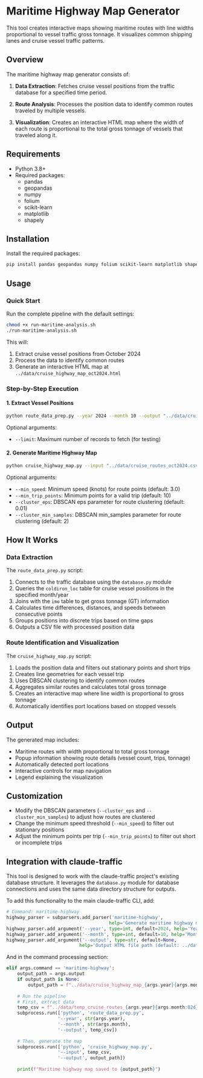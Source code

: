 # Maritime Highway Map Generator

This tool creates interactive maps showing maritime routes with line widths proportional to vessel traffic gross tonnage. It visualizes common shipping lanes and cruise vessel traffic patterns.

## Overview

The maritime highway map generator consists of:

1. **Data Extraction**: Fetches cruise vessel positions from the traffic database for a specified time period.

2. **Route Analysis**: Processes the position data to identify common routes traveled by multiple vessels.

3. **Visualization**: Creates an interactive HTML map where the width of each route is proportional to the total gross tonnage of vessels that traveled along it.

## Requirements

- Python 3.8+
- Required packages:
  - pandas
  - geopandas
  - numpy
  - folium
  - scikit-learn
  - matplotlib
  - shapely

## Installation

Install the required packages:

```bash
pip install pandas geopandas numpy folium scikit-learn matplotlib shapely
```

## Usage

### Quick Start

Run the complete pipeline with the default settings:

```bash
chmod +x run-maritime-analysis.sh
./run-maritime-analysis.sh
```

This will:
1. Extract cruise vessel positions from October 2024
2. Process the data to identify common routes
3. Generate an interactive HTML map at `../data/cruise_highway_map_oct2024.html`

### Step-by-Step Execution

#### 1. Extract Vessel Positions

```bash
python route_data_prep.py --year 2024 --month 10 --output "../data/cruise_routes_oct2024.csv"
```

Optional arguments:
- `--limit`: Maximum number of records to fetch (for testing)

#### 2. Generate Maritime Highway Map

```bash
python cruise_highway_map.py --input "../data/cruise_routes_oct2024.csv" --output "../data/cruise_highway_map_oct2024.html"
```

Optional arguments:
- `--min_speed`: Minimum speed (knots) for route points (default: 3.0)
- `--min_trip_points`: Minimum points for a valid trip (default: 10)
- `--cluster_eps`: DBSCAN eps parameter for route clustering (default: 0.01)
- `--cluster_min_samples`: DBSCAN min_samples parameter for route clustering (default: 2)

## How It Works

### Data Extraction

The `route_data_prep.py` script:

1. Connects to the traffic database using the `database.py` module
2. Queries the `coldiron_loc` table for cruise vessel positions in the specified month/year
3. Joins with the `imo` table to get gross tonnage (GT) information
4. Calculates time differences, distances, and speeds between consecutive points
5. Groups positions into discrete trips based on time gaps
6. Outputs a CSV file with processed position data

### Route Identification and Visualization

The `cruise_highway_map.py` script:

1. Loads the position data and filters out stationary points and short trips
2. Creates line geometries for each vessel trip
3. Uses DBSCAN clustering to identify common routes
4. Aggregates similar routes and calculates total gross tonnage
5. Creates an interactive map where line width is proportional to gross tonnage
6. Automatically identifies port locations based on stopped vessels

## Output

The generated map includes:
- Maritime routes with width proportional to total gross tonnage
- Popup information showing route details (vessel count, trips, tonnage)
- Automatically detected port locations
- Interactive controls for map navigation
- Legend explaining the visualization

## Customization

- Modify the DBSCAN parameters (`--cluster_eps` and `--cluster_min_samples`) to adjust how routes are clustered
- Change the minimum speed threshold (`--min_speed`) to filter out stationary positions
- Adjust the minimum points per trip (`--min_trip_points`) to filter out short or incomplete trips

## Integration with claude-traffic

This tool is designed to work with the claude-traffic project's existing database structure. It leverages the `database.py` module for database connections and uses the same data directory structure for outputs.

To add this functionality to the main claude-traffic CLI, add:

```python
# Command: maritime-highway
highway_parser = subparsers.add_parser('maritime-highway', 
                                      help='Generate maritime highway map')
highway_parser.add_argument('--year', type=int, default=2024, help='Year to analyze')
highway_parser.add_argument('--month', type=int, default=10, help='Month to analyze')
highway_parser.add_argument('--output', type=str, default=None, 
                           help='Output HTML file path (default: ../data/cruise_highway_map_YEARMONTH.html)')
```

And in the command processing section:

```python
elif args.command == 'maritime-highway':
    output_path = args.output
    if output_path is None:
        output_path = f"../data/cruise_highway_map_{args.year}{args.month:02d}.html"
    
    # Run the pipeline
    # First, extract data
    temp_csv = f"../data/temp_cruise_routes_{args.year}{args.month:02d}.csv"
    subprocess.run(['python', 'route_data_prep.py', 
                   '--year', str(args.year), 
                   '--month', str(args.month), 
                   '--output', temp_csv])
    
    # Then, generate the map
    subprocess.run(['python', 'cruise_highway_map.py',
                   '--input', temp_csv,
                   '--output', output_path])
    
    print(f"Maritime highway map saved to {output_path}")
```
